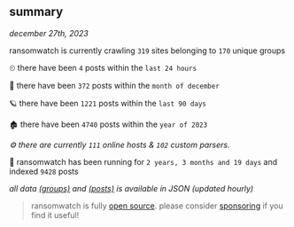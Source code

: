 
## summary
_december 27th, 2023_

ransomwatch is currently crawling `319` sites belonging to `170` unique groups

⏲ there have been `4` posts within the `last 24 hours`

🦈 there have been `372` posts within the `month of december`

🪐 there have been `1221` posts within the `last 90 days`

🏚 there have been `4740` posts within the `year of 2023`

_⚙️ there are currently `111` online hosts & `102` custom parsers._

🦕 ransomwatch has been running for `2 years, 3 months and 19 days` and indexed `9428` posts

_all data  [(groups)](http://ransomwhat.telemetry.ltd/groups) and [(posts)](http://ransomwhat.telemetry.ltd/posts) is available in JSON (updated hourly)_

> ransomwatch is fully [open source](https://github.com/joshhighet/ransomwatch#ransomwatch--). please consider [sponsoring](https://github.com/sponsors/joshhighet) if you find it useful!
